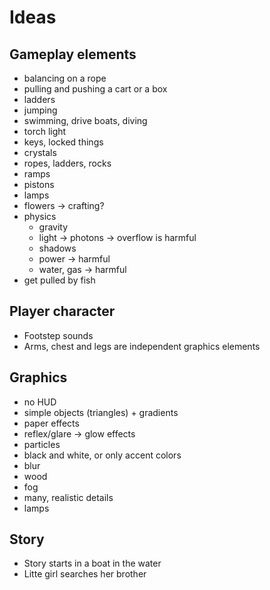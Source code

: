 # Ideas

## Gameplay elements

* balancing on a rope
* pulling and pushing a cart or a box
* ladders
* jumping
* swimming, drive boats, diving
* torch light
* keys, locked things
* crystals
* ropes, ladders, rocks
* ramps
* pistons
* lamps
* flowers -> crafting?
* physics
    * gravity
    * light -> photons -> overflow is harmful
    * shadows
    * power -> harmful
    * water, gas -> harmful
* get pulled by fish

## Player character

* Footstep sounds
* Arms, chest and legs are independent graphics elements

## Graphics

* no HUD
* simple objects (triangles) + gradients
* paper effects
* reflex/glare -> glow effects
* particles
* black and white, or only accent colors
* blur
* wood
* fog
* many, realistic details
* lamps

## Story

* Story starts in a boat in the water
* Litte girl searches her brother

